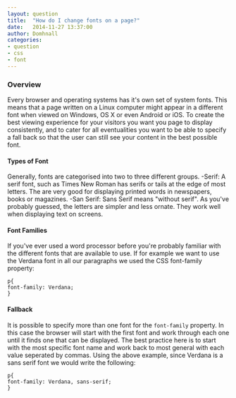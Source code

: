 ```yaml
---
layout: question
title:  "How do I change fonts on a page?"
date:   2014-11-27 13:37:00
author: Domhnall
categories:
- question
- css
- font
---
```


### Overview

Every browser and operating systems has it's own set of system fonts. This means that a page written on a Linux computer might appear in a different font when viewed on Windows, OS X or even Android or iOS. To create the best viewing experience for your visitors you want you page to display consistently, and to cater for all eventualities you want to be able to specify a fall back so that the user can still see your content in the best possible font.

#### Types of Font

Generally, fonts are categorised into two to three different groups.
-Serif: A serif font, such as Times New Roman has serifs or tails at the edge of most letters. The are very good for displaying printed words in newspapers, books or magazines.
-San Serif: Sans Serif means "without serif". As you've probably guessed, the letters are simpler and less ornate. They work well when displaying text on screens.

#### Font Families

If you've ever used a word processor before you're probably familiar with the different fonts that are available to use. If for example we want to use the Verdana font in all our paragraphs we used the CSS font-family property:
    
    p{
    font-family: Verdana;
    }

#### Fallback

It is possible to specify more than one font for the `font-family` property. In this case the browser will start with the first font and work through each one until it finds one that can be displayed.
The best practice here is to start with the most specific font name and work back to most general with each value seperated by commas. Using the above example, since Verdana is a sans serif font we would write the following:

    p{
    font-family: Verdana, sans-serif;
    }